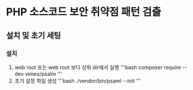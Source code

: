 # PHP 소스코드 보안 취약점 패턴 검출
## 설치 및 초기 세팅
### 설치
1. web root 또는 web root 보다 상위 dir에서 실행
'''bash
composer require --dev vimeo/psalm
'''
2. 초기 설정 파일 생성
'''bash
./vendor/bin/psaml --init
'''
